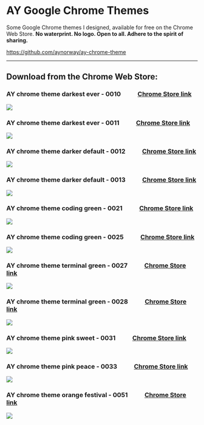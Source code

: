 # AY Google Chrome Themes  

Some Google Chrome themes I designed, available for free on the Chrome Web Store. <strong>No waterprint. No logo. Open to all. Adhere to the spirit of sharing.</strong>  

https://github.com/aynorway/ay-chrome-theme 

---

## Download from the Chrome Web Store:  

<strong>

### AY chrome theme darkest ever - 0010 &emsp; &emsp; [ Chrome Store link](https://chromewebstore.google.com/detail/ay-chrome-theme-darkest-e/ipcmeijndndbljjngnllajcdffdhpnim?authuser=0&hl=en) 
![](src/0010.png) 
<br>

### AY chrome theme darkest ever - 0011 &emsp; &emsp; [ Chrome Store link](https://chromewebstore.google.com/detail/ay-chrome-theme-darkest-e/iaiggbcpodhcbaaofofpeofecdabdoad?authuser=0&hl=en) 
![](src/0011.png) 
<br>

### AY chrome theme darker default - 0012 &emsp; &emsp; [ Chrome Store link](https://chromewebstore.google.com/detail/ay-chrome-theme-darker-de/ffonffebfdjghagnfphbfjekankghhkj?utm_source=chrome-ntp-icon) 
![](src/0012.png) 
<br>

### AY chrome theme darker default - 0013 &emsp; &emsp; [ Chrome Store link](https://chromewebstore.google.com/detail/ay-chrome-theme-darker-de/hdppiedcjjhjjcbbgjjjbcgabilipcgp?utm_source=chrome-ntp-icon) 
![](src/0013.png) 
<br>

### AY chrome theme coding green - 0021 &emsp; &emsp; [ Chrome Store link](https://chromewebstore.google.com/detail/ay-chrome-theme-coding-gr/hfgkahmlglmlhlhclakdfmhkidadmkhj?utm_source=chrome-ntp-icon) 
![](src/0021.png) 
<br>

<!-- ### AY chrome theme coding green - 0023 &emsp; &emsp; [ Chrome Store link](https://chromewebstore.google.com/detail/ay-chrome-theme-coding-gr/pciijaikgecbmminfilbhjlmggbeclkb?authuser=0&hl=en) 
![](src/0023.png) 
<br> -->

### AY chrome theme coding green - 0025 &emsp; &emsp; [ Chrome Store link](https://chromewebstore.google.com/detail/ay-chrome-theme-coding-gr/pkjahpjpfnclfkappbfjegokbboghoah?utm_source=chrome-ntp-icon) 
![](src/0025.png) 
<br>

### AY chrome theme terminal green - 0027 &emsp; &emsp; [ Chrome Store link](https://chromewebstore.google.com/detail/ay-chrome-theme-terminal/hmppbbmelokkfmkbkmcbaojedjiacjge?utm_source=chrome-ntp-icon) 
![](src/0027.png) 
<br>

### AY chrome theme terminal green - 0028 &emsp; &emsp; [ Chrome Store link](https://chromewebstore.google.com/detail/ay-chrome-theme-terminal/jpnognnpmjncnebdolmpjacgmfabbloh?utm_source=chrome-ntp-icon) 
![](src/0028.png) 
<br>

### AY chrome theme pink sweet - 0031 &emsp; &emsp; [ Chrome Store link](https://chromewebstore.google.com/detail/ay-chrome-theme-pink-swee/bamihdmepkhdhogcahchlgbgnhkgkhkc?authuser=0&hl=en) 
![](src/0031.png) 
<br>

### AY chrome theme pink peace - 0033 &emsp; &emsp; [ Chrome Store link](#) 
![](src/0033.png) 
<br>

### AY chrome theme orange festival - 0051 &emsp; &emsp; [ Chrome Store link](#) 
![](src/0051.png) 
<br>

</strong>

<br>
<br>
<br>
<br>